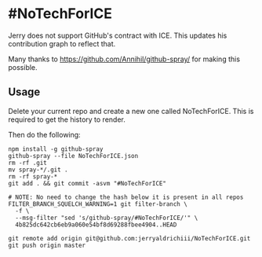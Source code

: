 # #NoTechForICE

Jerry does not support GitHub's contract with ICE. This updates his
contribution graph to reflect that.

Many thanks to https://github.com/Annihil/github-spray/ for making this
possible.

## Usage

Delete your current repo and create a new one called NoTechForICE. This is
required to get the history to render.

Then do the following:

```
npm install -g github-spray
github-spray --file NoTechForICE.json
rm -rf .git
mv spray-*/.git .
rm -rf spray-*
git add . && git commit -asvm "#NoTechForICE"

# NOTE: No need to change the hash below it is present in all repos
FILTER_BRANCH_SQUELCH_WARNING=1 git filter-branch \
  -f \
  --msg-filter "sed 's/github-spray/#NoTechForICE/'" \
  4b825dc642cb6eb9a060e54bf8d69288fbee4904..HEAD

git remote add origin git@github.com:jerryaldrichiii/NoTechForICE.git
git push origin master
```
